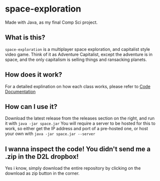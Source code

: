 # space-exploration
Made with Java, as my final Comp Sci project.

## What is this?
`space-exploration` is a multiplayer space exploration, and capitalist style video game. Think of it as Adventure Capitalist, except the adventure is in space, and the only capitalism is selling things and ransacking planets.
## How does it work?
For a detailed explination on how each class works, please refer to [Code Documentation](docs/code.md)
## How can I use it?
Download the latest release from the releases section on the right, and run it with `java -jar space.jar`
You will require a server to be hosted for this to work, so either get the IP address and port of a pre-hosted one, or host your own with `java -jar space.jar --server`

## I wanna inspect the code! You didn't send me a .zip in the D2L dropbox!
Yes i know, simply download the entire repository by clicking on the download as zip button in the corner.
